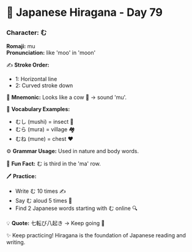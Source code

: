 # 📖 Japanese Hiragana - Day 79

### Character: む  
**Romaji:** mu  
**Pronunciation:** like 'moo' in 'moon'  

✍️ **Stroke Order:**  
- 1: Horizontal line
- 2: Curved stroke down

📝 **Mnemonic:** Looks like a cow 🐄 → sound 'mu'.  

📌 **Vocabulary Examples:**  
- むし (mushi) = insect 🐞
- むら (mura) = village 🏘️
- むね (mune) = chest ❤️

⚙️ **Grammar Usage:** Used in nature and body words.  

🎉 **Fun Fact:** む is third in the 'ma' row.  

🖊️ **Practice:**  
- Write む 10 times ✍️
- Say む aloud 5 times 🎤
- Find 2 Japanese words starting with む online 🔍

💡 **Quote:** 七転び八起き → Keep going 💪  

✨ Keep practicing! Hiragana is the foundation of Japanese reading and writing.
